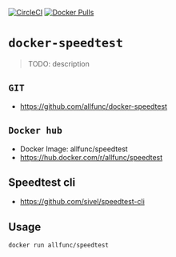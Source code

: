 [![CircleCI](https://circleci.com/gh/allfunc/docker-speedtest/tree/main.svg?style=svg)](https://circleci.com/gh/allfunc/docker-speedtest/tree/main)
[![Docker Pulls](https://img.shields.io/docker/pulls/allfunc/speedtest.svg)](https://hub.docker.com/r/allfunc/speedtest)

# `docker-speedtest`

> TODO: description

## `GIT`

-   https://github.com/allfunc/docker-speedtest

## `Docker hub`

-   Docker Image: allfunc/speedtest
-   https://hub.docker.com/r/allfunc/speedtest

## Speedtest cli

-   https://github.com/sivel/speedtest-cli

## Usage

```
docker run allfunc/speedtest
```
